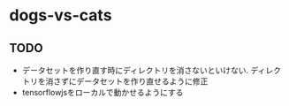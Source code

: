 # dogs-vs-cats

## TODO

+ データセットを作り直す時にディレクトリを消さないといけない. ディレクトリを消さずにデータセットを作り直せるように修正
+ tensorflowjsをローカルで動かせるようにする